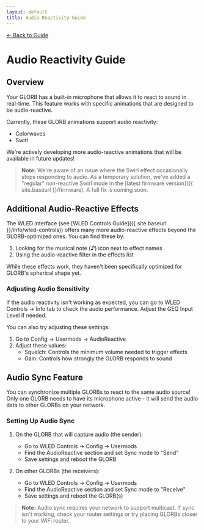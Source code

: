 ```yaml
---
layout: default
title: Audio Reactivity Guide
---
```


<div class="back-nav">
  <a href="{{ site.baseurl }}/">← Back to Guide</a>
</div>

# Audio Reactivity Guide

## Overview
Your GLORB has a built-in microphone that allows it to react to sound in real-time. This feature works with specific animations that are designed to be audio-reactive.

Currently, these GLORB animations support audio reactivity:
- Colorwaves
- Swirl

We're actively developing more audio-reactive animations that will be available in future updates!

> **Note:** We're aware of an issue where the Swirl effect occasionally stops responding to audio. As a temporary solution, we've added a "regular" non-reactive Swirl mode in the [latest firmware version]({{ site.baseurl }}/firmware). A full fix is coming soon.

## Additional Audio-Reactive Effects

The WLED interface (see [WLED Controls Guide]({{ site.baseurl }}/info/wled-controls)) offers many more audio-reactive effects beyond the GLORB-optimized ones. You can find these by:
1. Looking for the musical note (♪) icon next to effect names
2. Using the audio-reactive filter in the effects list

While these effects work, they haven't been specifically optimized for GLORB's spherical shape yet.

### Adjusting Audio Sensitivity

If the audio reactivity isn't working as expected, you can go to WLED Controls → Info tab to check the audio performance. Adjust the GEQ Input Level if needed. 

You can also try adjusting these settings:
1. Go to Config → Usermods → AudioReactive
2. Adjust these values:
   - Squelch: Controls the minimum volume needed to trigger effects
   - Gain: Controls how strongly the GLORB responds to sound

## Audio Sync Feature

You can synchronize multiple GLORBs to react to the same audio source! Only one GLORB needs to have its microphone active - it will send the audio data to other GLORBs on your network.

### Setting Up Audio Sync

1. On the GLORB that will capture audio (the sender):
   - Go to WLED Controls → Config → Usermods
   - Find the AudioReactive section and set Sync mode to "Send"
   - Save settings and reboot the GLORB

2. On other GLORBs (the receivers):
   - Go to WLED Controls → Config → Usermods
   - Find the AudioReactive section and set Sync mode to "Receive"
   - Save settings and reboot the GLORB(s)

> **Note:** Audio sync requires your network to support multicast. If sync isn't working, check your router settings or try placing GLORBs closer to your WiFi router.
